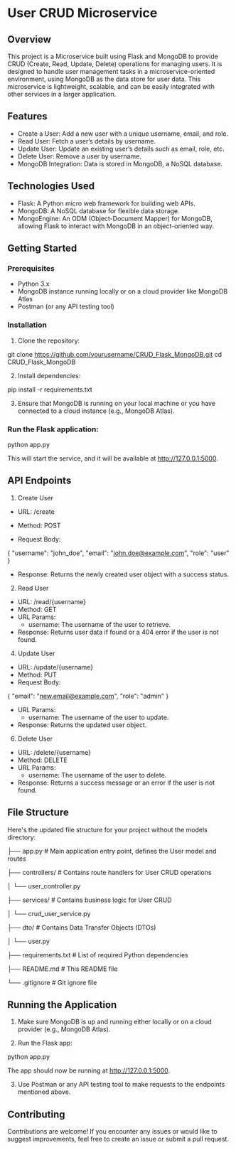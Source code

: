 # User CRUD Microservice

## Overview

This project is a Microservice built using Flask and MongoDB to provide CRUD (Create, Read, Update, Delete) operations for managing users. It is designed to handle user management tasks in a microservice-oriented environment, using MongoDB as the data store for user data. This microservice is lightweight, scalable, and can be easily integrated with other services in a larger application.

## Features

* Create a User: Add a new user with a unique username, email, and role.
* Read User: Fetch a user’s details by username.
* Update User: Update an existing user’s details such as email, role, etc.
* Delete User: Remove a user by username.
* MongoDB Integration: Data is stored in MongoDB, a NoSQL database.

## Technologies Used

* Flask: A Python micro web framework for building web APIs.
* MongoDB: A NoSQL database for flexible data storage.
* MongoEngine: An ODM (Object-Document Mapper) for MongoDB, allowing Flask to interact with MongoDB in an object-oriented way.

## Getting Started

### Prerequisites

* Python 3.x
* MongoDB instance running locally or on a cloud provider like MongoDB Atlas
* Postman (or any API testing tool)

### Installation

1. Clone the repository:

git clone https://github.com/yourusername/CRUD_Flask_MongoDB.git
cd CRUD_Flask_MongoDB

2. Install dependencies:

pip install -r requirements.txt

3. Ensure that MongoDB is running on your local machine or you have connected to a cloud instance (e.g., MongoDB Atlas).

### Run the Flask application:

python app.py

This will start the service, and it will be available at http://127.0.0.1:5000.

## API Endpoints

1. Create User

* URL: /create

* Method: POST

* Request Body:

{
  "username": "john_doe",
  "email": "john.doe@example.com",
  "role": "user"
}

* Response: Returns the newly created user object with a success status.

2. Read User

* URL: /read/{username}
* Method: GET
* URL Params:
  * username: The username of the user to retrieve.
* Response: Returns user data if found or a 404 error if the user is not found.

4. Update User

* URL: /update/{username}
* Method: PUT
* Request Body:

{
  "email": "new.email@example.com",
  "role": "admin"
}

* URL Params:
  * username: The username of the user to update.
* Response: Returns the updated user object.

6. Delete User

* URL: /delete/{username}
* Method: DELETE
* URL Params:
  * username: The username of the user to delete.
* Response: Returns a success message or an error if the user is not found.

## File Structure

Here's the updated file structure for your project without the models directory:

├── app.py                 # Main application entry point, defines the User model and routes

├── controllers/           # Contains route handlers for User CRUD operations

│   └── user_controller.py

├── services/              # Contains business logic for User CRUD

│   └── crud_user_service.py

├── dto/                   # Contains Data Transfer Objects (DTOs)

│   └── user.py

├── requirements.txt       # List of required Python dependencies

├── README.md              # This README file

└── .gitignore             # Git ignore file

## Running the Application

1. Make sure MongoDB is up and running either locally or on a cloud provider (e.g., MongoDB Atlas).

2. Run the Flask app:

python app.py

The app should now be running at http://127.0.0.1:5000.

3. Use Postman or any API testing tool to make requests to the endpoints mentioned above.

## Contributing

Contributions are welcome! If you encounter any issues or would like to suggest improvements, feel free to create an issue or submit a pull request.
